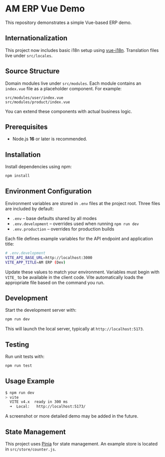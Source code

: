 # AM ERP Vue Demo

This repository demonstrates a simple Vue-based ERP demo.


## Internationalization

This project now includes basic i18n setup using [vue-i18n](https://vue-i18n.intlify.dev/).
Translation files live under `src/locales`.

## Source Structure

Domain modules live under `src/modules`. Each module contains an
`index.vue` file as a placeholder component. For example:

```
src/modules/user/index.vue
src/modules/product/index.vue
```

You can extend these components with actual business logic.


## Prerequisites

- Node.js **16** or later is recommended.

## Installation

Install dependencies using npm:

```bash
npm install
```

## Environment Configuration

Environment variables are stored in `.env` files at the project root. Three files are included by default:

- `.env` – base defaults shared by all modes
- `.env.development` – overrides used when running `npm run dev`
- `.env.production` – overrides for production builds

Each file defines example variables for the API endpoint and application title:

```bash
# .env.development
VITE_API_BASE_URL=http://localhost:3000
VITE_APP_TITLE=AM ERP (Dev)
```

Update these values to match your environment. Variables must begin with `VITE_` to be available in the client code. Vite automatically loads the appropriate file based on the command you run.

## Development

Start the development server with:

```bash
npm run dev
```

This will launch the local server, typically at `http://localhost:5173`.

## Testing

Run unit tests with:

```bash
npm run test
```

## Usage Example

```bash
$ npm run dev
> vite
  VITE v4.x  ready in 300 ms
  ➜  Local:   http://localhost:5173/
```

A screenshot or more detailed demo may be added in the future.

## State Management

This project uses [Pinia](https://pinia.vuejs.org/) for state management. An example
store is located in `src/store/counter.js`.
